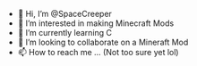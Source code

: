 - 👋 Hi, I’m @SpaceCreeper
- 👀 I’m interested in making Minecraft Mods
- 🌱 I’m currently learning C
- 💞️ I’m looking to collaborate on a Mineraft Mod
- 📫 How to reach me ... (Not too sure yet lol)

<!---
SpaceCreeper/SpaceCreeper is a ✨ special ✨ repository because its `README.md` (this file) appears on your GitHub profile.
You can click the Preview link to take a look at your changes.
--->
